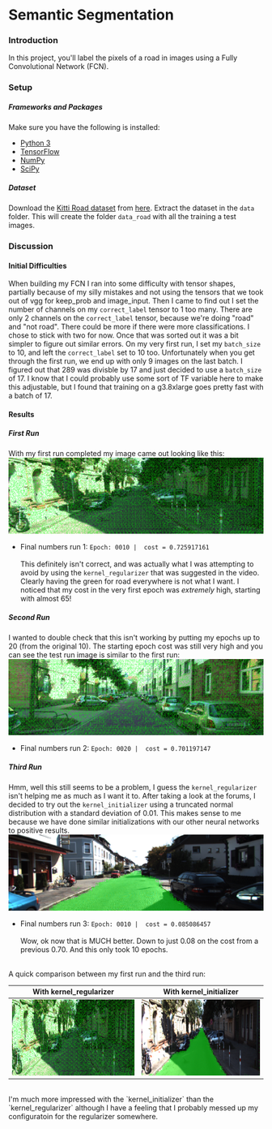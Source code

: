 # Semantic Segmentation
### Introduction
In this project, you'll label the pixels of a road in images using a Fully Convolutional Network (FCN).

### Setup
##### Frameworks and Packages
Make sure you have the following is installed:
 - [Python 3](https://www.python.org/)
 - [TensorFlow](https://www.tensorflow.org/)
 - [NumPy](http://www.numpy.org/)
 - [SciPy](https://www.scipy.org/)
##### Dataset
Download the [Kitti Road dataset](http://www.cvlibs.net/datasets/kitti/eval_road.php) from [here](http://www.cvlibs.net/download.php?file=data_road.zip).  Extract the dataset in the `data` folder.  This will create the folder `data_road` with all the training a test images.

### Discussion
#### Initial Difficulties
When building my FCN I ran into some difficulty with tensor shapes, partially because of my silly mistakes and not using the tensors that we took out of vgg for keep_prob and image_input. Then I came to find out I set the number of channels on my `correct_label` tensor to 1 too many. There are only 2 channels on the `correct_label` tensor, because we're doing "road" and "not road". There could be more if there were more classifications. I chose to stick with two for now. Once that was sorted out it was a bit simpler to figure out similar errors. On my very first run, I set my `batch_size` to 10, and left the `correct_label` set to 10 too. Unfortunately when you get through the first run, we end up with only 9 images on the last batch. I figured out that 289 was divisble by 17 and just decided to use a `batch_size` of 17. I know that I could probably use some sort of TF variable here to make this adjustable, but I found that training on a g3.8xlarge goes pretty fast with a batch of 17.
#### Results
##### First Run
With my first run completed my image came out looking like this:<br>
<img src="uu_000098.png" alt="ex_1" height="150">
* Final numbers run 1: `Epoch: 0010 |  cost = 0.725917161` <br><br>
This definitely isn't correct, and was actually what I was attempting to avoid by using the `kernel_regularizer` that was suggested in the video. Clearly having the green for road everywhere is not what I want. I noticed that my cost in the very first epoch was _extremely_ high, starting with almost 65!
##### Second Run
I wanted to double check that this isn't working by putting my epochs up to 20 (from the original 10). The starting epoch cost was still very high and you can see the test run image is similar to the first run: <br>
<img src="uu_000003.png" alt="ex_1" height="150">
* Final numbers run 2: `Epoch: 0020 |  cost = 0.701197147`
##### Third Run
Hmm, well this still seems to be a problem, I guess the `kernel_regularizer` isn't helping me as much as I want it to. After taking a look at the forums, I decided to try out the `kernel_initializer` using a truncated normal distribution with a standard deviation of 0.01. This makes sense to me because we have done similar initializations with our other neural networks to positive results.<br>
<img src="uu_000010.png" alt="ex_1" height="150">
* Final numbers run 3: `Epoch: 0010 |  cost = 0.085086457`<br><br>
Wow, ok now that is MUCH better. Down to just 0.08 on the cost from a previous 0.70. And this only took 10 epochs.
<br>
A quick comparison between my first run and the third run:

With kernel_regularizer                                              | With kernel_initializer
:-------------------------------------------------------------------:|:-------------------------------------------------------------------:
<img src="uu_000098.png" alt="without_ki" height="150"/> | <img src="uu_000098_initializer.png" height="150">
<br>
I'm much more impressed with the `kernel_initializer` than the `kernel_regularizer` although I have a feeling that I probably messed up my configuratoin for the regularizer somewhere.
